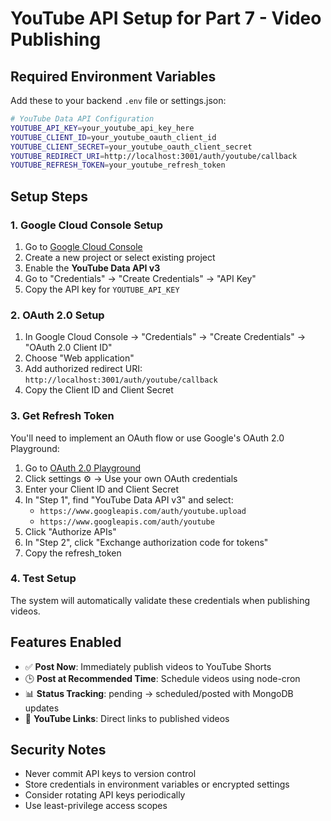 # YouTube API Setup for Part 7 - Video Publishing

## Required Environment Variables

Add these to your backend `.env` file or settings.json:

```bash
# YouTube Data API Configuration
YOUTUBE_API_KEY=your_youtube_api_key_here
YOUTUBE_CLIENT_ID=your_youtube_oauth_client_id
YOUTUBE_CLIENT_SECRET=your_youtube_oauth_client_secret
YOUTUBE_REDIRECT_URI=http://localhost:3001/auth/youtube/callback
YOUTUBE_REFRESH_TOKEN=your_youtube_refresh_token
```

## Setup Steps

### 1. Google Cloud Console Setup
1. Go to [Google Cloud Console](https://console.cloud.google.com)
2. Create a new project or select existing project
3. Enable the **YouTube Data API v3**
4. Go to "Credentials" → "Create Credentials" → "API Key"
5. Copy the API key for `YOUTUBE_API_KEY`

### 2. OAuth 2.0 Setup
1. In Google Cloud Console → "Credentials" → "Create Credentials" → "OAuth 2.0 Client ID"
2. Choose "Web application"
3. Add authorized redirect URI: `http://localhost:3001/auth/youtube/callback`
4. Copy the Client ID and Client Secret

### 3. Get Refresh Token
You'll need to implement an OAuth flow or use Google's OAuth 2.0 Playground:

1. Go to [OAuth 2.0 Playground](https://developers.google.com/oauthplayground/)
2. Click settings ⚙️ → Use your own OAuth credentials
3. Enter your Client ID and Client Secret
4. In "Step 1", find "YouTube Data API v3" and select:
   - `https://www.googleapis.com/auth/youtube.upload`
   - `https://www.googleapis.com/auth/youtube`
5. Click "Authorize APIs"
6. In "Step 2", click "Exchange authorization code for tokens"
7. Copy the refresh_token

### 4. Test Setup
The system will automatically validate these credentials when publishing videos.

## Features Enabled
- ✅ **Post Now**: Immediately publish videos to YouTube Shorts
- 🕒 **Post at Recommended Time**: Schedule videos using node-cron
- 📊 **Status Tracking**: pending → scheduled/posted with MongoDB updates
- 🔗 **YouTube Links**: Direct links to published videos

## Security Notes
- Never commit API keys to version control
- Store credentials in environment variables or encrypted settings
- Consider rotating API keys periodically
- Use least-privilege access scopes 